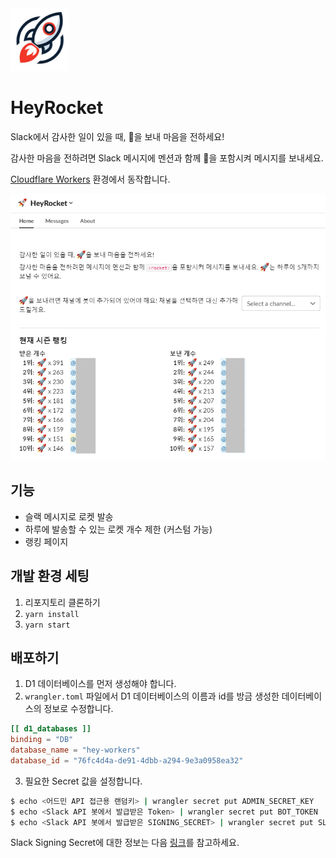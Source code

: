 <img src="resources/logo.PNG" height="100">

# HeyRocket

Slack에서 감사한 일이 있을 때, :rocket:을 보내 마음을 전하세요!

감사한 마음을 전하려면 Slack 메시지에 멘션과 함께 :rocket:을 포함시켜 메시지를 보내세요.

[Cloudflare Workers](https://workers.cloudflare.com/) 환경에서 동작합니다.

<img src="resources/screenshot.png" >

## 기능

- 슬랙 메시지로 로켓 발송
- 하루에 발송할 수 있는 로켓 개수 제한 (커스텀 가능)
- 랭킹 페이지

## 개발 환경 세팅

1. 리포지토리 클론하기
2. `yarn install`
3. `yarn start`

## 배포하기

1. D1 데이터베이스를 먼저 생성해야 합니다.
2. `wrangler.toml` 파일에서 D1 데이터베이스의 이름과 id를 방금 생성한 데이터베이스의 정보로 수정합니다.

```toml
[[ d1_databases ]]
binding = "DB"
database_name = "hey-workers"
database_id = "76fc4d4a-de91-4dbb-a294-9e3a0958ea32"
```

3. 필요한 Secret 값을 설정합니다.

```bash
$ echo <어드민 API 접근용 랜덤키> | wrangler secret put ADMIN_SECRET_KEY
$ echo <Slack API 봇에서 발급받은 Token> | wrangler secret put BOT_TOKEN
$ echo <Slack API 봇에서 발급받은 SIGNING_SECRET> | wrangler secret put SLACK_SIGNING_SECRET
```

Slack Signing Secret에 대한 정보는 다음 [링크](https://api.slack.com/authentication/verifying-requests-from-slack)를 참고하세요.

